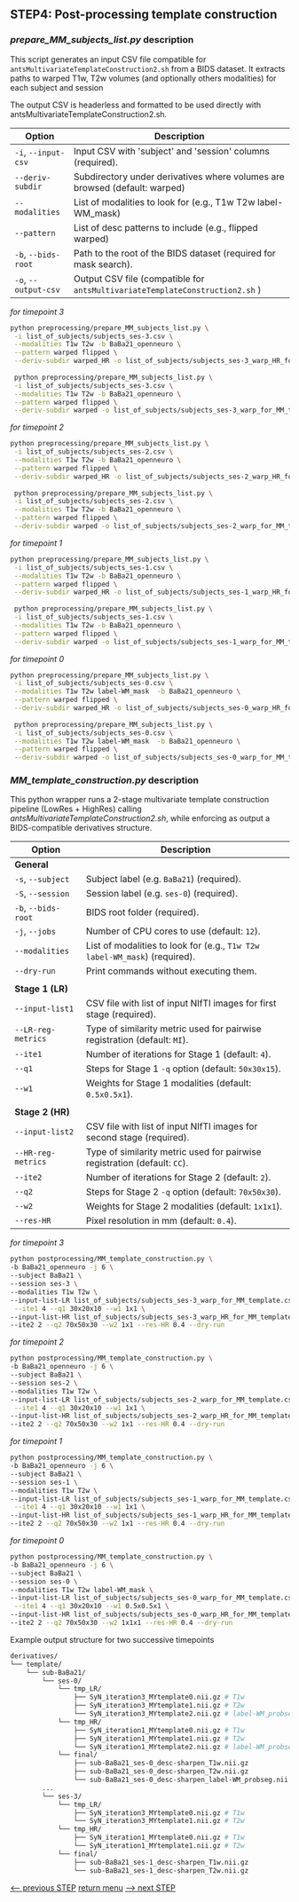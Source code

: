 ## STEP4: Post-processing template construction

### _prepare_MM_subjects_list.py_ description

This script generates an input CSV file compatible for `antsMultivariateTemplateConstruction2.sh` from a BIDS dataset.
It extracts paths to warped T1w, T2w volumes (and optionally others modalities) for each subject and session

The output CSV is headerless and formatted to be used directly with antsMultivariateTemplateConstruction2.sh.

| Option               | Description                                                                   |
|----------------------|-------------------------------------------------------------------------------|
| `-i`, `--input-csv`  | Input CSV with 'subject' and 'session' columns (required).                    |
| `--deriv-subdir`     | Subdirectory under derivatives where volumes are browsed (default: warped)    |
| `--modalities`       | List of modalities to look for (e.g., T1w T2w label-WM_mask)                  |
| `--pattern`          | List of desc patterns to include (e.g., flipped warped)                       |
| `-b`, `--bids-root`  | Path to the root of the BIDS dataset (required for mask search).              |
| `-o`, `--output-csv` | Output CSV file (compatible for `antsMultivariateTemplateConstruction2.sh` )  |

_for timepoint 3_
```bash
python preprocessing/prepare_MM_subjects_list.py \
 -i list_of_subjects/subjects_ses-3.csv \
 --modalities T1w T2w -b BaBa21_openneuro \
 --pattern warped flipped \
 --deriv-subdir warped_HR -o list_of_subjects/subjects_ses-3_warp_HR_for_MM_template.csv
 
 python preprocessing/prepare_MM_subjects_list.py \
 -i list_of_subjects/subjects_ses-3.csv \
 --modalities T1w T2w -b BaBa21_openneuro \
 --pattern warped flipped \
 --deriv-subdir warped -o list_of_subjects/subjects_ses-3_warp_for_MM_template.csv
```
_for timepoint 2_
```bash
python preprocessing/prepare_MM_subjects_list.py \
 -i list_of_subjects/subjects_ses-2.csv \
 --modalities T1w T2w -b BaBa21_openneuro \
 --pattern warped flipped \
 --deriv-subdir warped_HR -o list_of_subjects/subjects_ses-2_warp_HR_for_MM_template.csv
 
 python preprocessing/prepare_MM_subjects_list.py \
 -i list_of_subjects/subjects_ses-2.csv \
 --modalities T1w T2w -b BaBa21_openneuro \
 --pattern warped flipped \
 --deriv-subdir warped -o list_of_subjects/subjects_ses-2_warp_for_MM_template.csv
```
_for timepoint 1_
```bash
python preprocessing/prepare_MM_subjects_list.py \
 -i list_of_subjects/subjects_ses-1.csv \
 --modalities T1w T2w -b BaBa21_openneuro \
 --pattern warped flipped \
 --deriv-subdir warped_HR -o list_of_subjects/subjects_ses-1_warp_HR_for_MM_template.csv
 
 python preprocessing/prepare_MM_subjects_list.py \
 -i list_of_subjects/subjects_ses-1.csv \
 --modalities T1w T2w -b BaBa21_openneuro \
 --pattern warped flipped \
 --deriv-subdir warped -o list_of_subjects/subjects_ses-1_warp_for_MM_template.csv
```
_for timepoint 0_
```bash
python preprocessing/prepare_MM_subjects_list.py \
 -i list_of_subjects/subjects_ses-0.csv \
 --modalities T1w T2w label-WM_mask  -b BaBa21_openneuro \
 --pattern warped flipped \
 --deriv-subdir warped_HR -o list_of_subjects/subjects_ses-0_warp_HR_for_MM_template.csv
 
 python preprocessing/prepare_MM_subjects_list.py \
 -i list_of_subjects/subjects_ses-0.csv \
 --modalities T1w T2w label-WM_mask  -b BaBa21_openneuro \
 --pattern warped flipped \
 --deriv-subdir warped -o list_of_subjects/subjects_ses-0_warp_for_MM_template.csv
```

### _MM_template_construction.py_ description
This python wrapper runs a 2-stage multivariate template construction pipeline (LowRes + HighRes) calling _antsMultivariateTemplateConstruction2.sh_, while enforcing as output a BIDS-compatible derivatives structure.

| Option              | Description                                                                |
|---------------------|----------------------------------------------------------------------------|
| **General**         |                                                                            |
| `-s`, `--subject`   | Subject label (e.g. `BaBa21`) (required).                                  |
| `-S`, `--session`   | Session label (e.g. `ses-0`) (required).                                   |
| `-b`, `--bids-root` | BIDS root folder (required).                                               |
| `-j`, `--jobs`      | Number of CPU cores to use (default: `12`).                                |
| `--modalities`      | List of modalities to look for (e.g., `T1w T2w label-WM_mask`) (required). |
| `--dry-run`         | Print commands without executing them.                                     |
|                     |                                                                            |
| **Stage 1 (LR)**    |                                                                            |
| `--input-list1`     | CSV file with list of input NIfTI images for first stage (required).       |
| `--LR-reg-metrics`  | Type of similarity metric used for pairwise registration (default: `MI`).  |
| `--ite1`            | Number of iterations for Stage 1 (default: `4`).                           |
| `--q1`              | Steps for Stage 1 `-q` option (default: `50x30x15`).                       |
| `--w1`              | Weights for Stage 1 modalities (default: `0.5x0.5x1`).                     |
|                     |                                                                            |
| **Stage 2 (HR)**    |                                                                            |
| `--input-list2`     | CSV file with list of input NIfTI images for second stage (required).      |
| `--HR-reg-metrics`  | Type of similarity metric used for pairwise registration (default: `CC`).  |
| `--ite2`            | Number of iterations for Stage 2 (default: `2`).                           |
| `--q2`              | Steps for Stage 2 `-q` option (default: `70x50x30`).                       |
| `--w2`              | Weights for Stage 2 modalities (default: `1x1x1`).                         |
| `--res-HR`          | Pixel resolution in mm (default: `0.4`).                                   |

_for timepoint 3_
```bash
python postprocessing/MM_template_construction.py \
-b BaBa21_openneuro -j 6 \
--subject BaBa21 \
--session ses-3 \
--modalities T1w T2w \
--input-list-LR list_of_subjects/subjects_ses-3_warp_for_MM_template.csv \
 --ite1 4 --q1 30x20x10 --w1 1x1 \
--input-list-HR list_of_subjects/subjects_ses-3_warp_HR_for_MM_template.csv \
--ite2 2 --q2 70x50x30 --w2 1x1 --res-HR 0.4 --dry-run
```

_for timepoint 2_
```bash
python postprocessing/MM_template_construction.py \
-b BaBa21_openneuro -j 6 \
--subject BaBa21 \
--session ses-2 \
--modalities T1w T2w \
--input-list-LR list_of_subjects/subjects_ses-2_warp_for_MM_template.csv \
 --ite1 4 --q1 30x20x10 --w1 1x1 \
--input-list-HR list_of_subjects/subjects_ses-2_warp_HR_for_MM_template.csv \
--ite2 2 --q2 70x50x30 --w2 1x1 --res-HR 0.4 --dry-run
```

_for timepoint 1_
```bash
python postprocessing/MM_template_construction.py \
-b BaBa21_openneuro -j 6 \
--subject BaBa21 \
--session ses-1 \
--modalities T1w T2w \
--input-list-LR list_of_subjects/subjects_ses-1_warp_for_MM_template.csv \
 --ite1 4 --q1 30x20x10 --w1 1x1 \
--input-list-HR list_of_subjects/subjects_ses-1_warp_HR_for_MM_template.csv \
--ite2 2 --q2 70x50x30 --w2 1x1 --res-HR 0.4 --dry-run
```

_for timepoint 0_
```bash
python postprocessing/MM_template_construction.py \
-b BaBa21_openneuro -j 6 \
--subject BaBa21 \
--session ses-0 \
--modalities T1w T2w label-WM_mask \
--input-list-LR list_of_subjects/subjects_ses-0_warp_for_MM_template.csv \
 --ite1 4 --q1 30x20x10 --w1 0.5x0.5x1 \
--input-list-HR list_of_subjects/subjects_ses-0_warp_HR_for_MM_template.csv \
--ite2 2 --q2 70x50x30 --w2 1x1x1 --res-HR 0.4 --dry-run
```

Example output structure for two successive timepoints
```bash
derivatives/
└── template/
    └── sub-BaBa21/
        └── ses-0/
            └── tmp_LR/
                ├── SyN_iteration3_MYtemplate0.nii.gz # T1w
                ├── SyN_iteration3_MYtemplate1.nii.gz # T2w
                └── SyN_iteration3_MYtemplate2.nii.gz # label-WM_probseg
            └── tmp_HR/
                ├── SyN_iteration1_MYtemplate0.nii.gz # T1w
                ├── SyN_iteration1_MYtemplate1.nii.gz # T2w
                └── SyN_iteration1_MYtemplate2.nii.gz # label-WM_probseg
            └── final/
                ├── sub-BaBa21_ses-0_desc-sharpen_T1w.nii.gz
                ├── sub-BaBa21_ses-0_desc-sharpen_T2w.nii.gz
                └── sub-BaBa21_ses-0_desc-sharpen_label-WM_probseg.nii.gz
        ...
        └── ses-3/
            └── tmp_LR/
                ├── SyN_iteration3_MYtemplate0.nii.gz # T1w
                └── SyN_iteration3_MYtemplate1.nii.gz # T2w
            └── tmp_HR/
                ├── SyN_iteration1_MYtemplate0.nii.gz # T1w
                └── SyN_iteration1_MYtemplate1.nii.gz # T2w
            └── final/
                ├── sub-BaBa21_ses-1_desc-sharpen_T1w.nii.gz
                └── sub-BaBa21_ses-1_desc-sharpen_T2w.nii.gz
```

[<-- previous STEP](../preprocessing/denoise_realign.md) [return menu](../pipeline3D.md) [--> next STEP](generate_TPM.md)